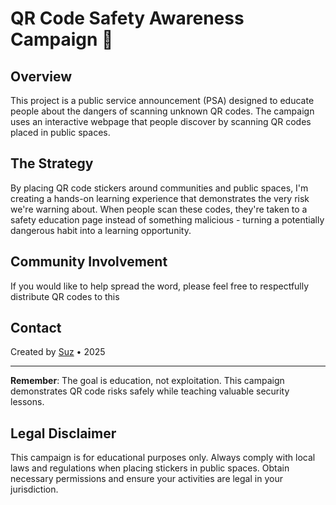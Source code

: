 # QR Code Safety Awareness Campaign 🚨

## Overview
This project is a public service announcement (PSA) designed to educate people about the dangers of scanning unknown QR codes. The campaign uses an interactive webpage that people discover by scanning QR codes placed in public spaces.

## The Strategy
By placing QR code stickers around communities and public spaces, I'm creating a hands-on learning experience that demonstrates the very risk we're warning about. When people scan these codes, they're taken to a safety education page instead of something malicious - turning a potentially dangerous habit into a learning opportunity.

## Community Involvement
If you would like to help spread the word, please feel free to respectfully distribute QR codes to this 



## Contact
Created by [Suz](https://www.linkedin.com/in/suzie-schmitt/) • 2025

---

**Remember**: The goal is education, not exploitation. This campaign demonstrates QR code risks safely while teaching valuable security lessons.

## Legal Disclaimer
This campaign is for educational purposes only. Always comply with local laws and regulations when placing stickers in public spaces. Obtain necessary permissions and ensure your activities are legal in your jurisdiction.
